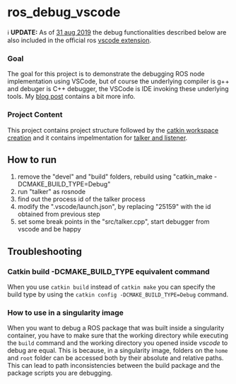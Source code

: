 # ros_debug_vscode
:information_source: **UPDATE:** As of [31 aug 2019](https://discourse.ros.org/t/updating-the-vs-code-extension-for-ros-to-0-6-0/10508) the
debug functionalities described below are also included in the official ros [vscode extension](https://marketplace.visualstudio.com/items?itemName=ms-iot.vscode-ros).

### Goal
The goal for this project is to demonstrate the debugging ROS node implementation using VSCode, but of course the underlying compiler is g++ and debuger is C++ debugger, the VSCode is IDE invoking these underlying tools. My [blog post](https://medium.com/@weihang.che/ros-node-debugging-b76fc38ba70b) contains a bit more info.

### Project Content
This project contains project structure followed by the [catkin workspace creation](http://wiki.ros.org/ROS/Tutorials/catkin/CreatingPackage)
and it contains impelmentation for [talker and listener](http://wiki.ros.org/ROS/Tutorials/WritingPublisherSubscriber%28c%2B%2B%29).

## How to run
1. remove the "devel" and "build" folders, rebuild using "catkin_make -DCMAKE_BUILD_TYPE=Debug"
2. run "talker" as rosnode
3. find out the process id of the talker process
4. modify the ".vscode/launch.json", by replacing "25159" with the id obtained from previous step
5. set some break points in the "src/talker.cpp", start debugger from vscode and be happy

## Troubleshooting

### Catkin build -DCMAKE_BUILD_TYPE equivalent command
When you use `catkin build` instead of `catkin make` you can specify the build type by using the `catkin config -DCMAKE_BUILD_TYPE=Debug` command.

### How to use in a singularity image 
When you want to debug a ROS package that was built inside a singularity container, you have to make sure that the working directory while executing the `build` command and the working directory you opened inside *vscode* to debug are equal. This is because, in a singularity image, folders on the `home` and `root` folder can be accessed both by their absolute and relative paths. This can lead to path inconsistencies between the build package and the package scripts you are debugging.
